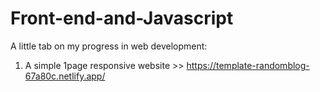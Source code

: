 # Front-end-and-Javascript
A little tab on my progress in web development:
1. A simple 1page responsive website >> https://template-randomblog-67a80c.netlify.app/
